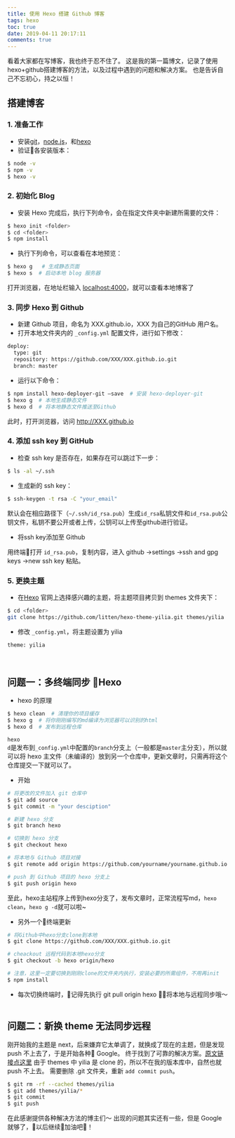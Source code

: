 ```yaml
---
title: 使用 Hexo 搭建 Github 博客
tags: hexo
toc: true
date: 2019-04-11 20:17:11
comments: true
---
```

看着大家都在写博客，我也终于忍不住了。
这是我的第一篇博文，记录了使用hexo+github搭建博客的方法，以及过程中遇到的问题和解决方案。
也是告诉自己不忘初心，持之以恒！

## 搭建博客

### 1. 准备工作

- 安装[git](https://git-scm.com/downloads)，[node.js](https://nodejs.org/zh-cn/download/)，和[hexo](https://hexo.io/zh-cn/docs/index.html)
- 验证各安装版本：
``` bash
$ node -v
$ npm -v
$ hexo -v
```

### 2. 初始化 Blog
<!--more-->
- 安装 Hexo 完成后，执行下列命令，会在指定文件夹中新建所需要的文件：
``` bash
$ hexo init <folder> 
$ cd <folder>
$ npm install
```

- 执行下列命令，可以查看在本地预览：
``` bash
$ hexo g   # 生成静态页面
$ hexo s  # 启动本地 blog 服务器
```
打开浏览器，在地址栏输入 <u>localhost:4000</u>，就可以查看本地博客了

### 3. 同步 Hexo 到 Github
- 新建 Github 项目，命名为 XXX.github.io，XXX 为自己的GitHub 用户名。
- 打开本地文件夹内的 <code>_config.yml</code> 配置文件，进行如下修改：
``` bash
deploy:
  type: git
  repository: https://github.com/XXX/XXX.github.io.git
  branch: master
```
- 运行以下命令：
``` bash
$ npm install hexo-deployer-git –save  # 安装 hexo-deployer-git
$ hexo g  # 本地生成静态文件
$ hexo d  # 将本地静态文件推送至Github
```
此时，打开浏览器，访问 http://XXX.github.io

### 4. 添加 ssh key 到 GitHub
- 检查 ssh key 是否存在，如果存在可以跳过下一步：
``` bash
$ ls -al ~/.ssh
```
- 生成新的 ssh key：
``` bash
$ ssh-keygen -t rsa -C "your_email"
```
默认会在相应路径下（<code>~/.ssh/id_rsa.pub</code>）生成<code>id_rsa</code>私钥文件和<code>id_rsa.pub</code>公钥文件，私钥不要公开或者上传，公钥可以上传至github进行验证。

- 将ssh key添加至 Github

用终端打开 <code>id_rsa.pub</code>，复制内容，进入 github ->settings ->ssh and gpg keys ->new ssh key 粘贴。

### 5. 更换主题
- 在[Hexo](https://hexo.io/themes/) 官网上选择感兴趣的主题，将主题项目拷贝到 themes 文件夹下：
``` bash
$ cd <folder>
git clone https://github.com/litten/hexo-theme-yilia.git themes/yilia
```

- 修改 <code>_config.yml</code>，将主题设置为 yilia
``` bash
theme: yilia
```

&nbsp;
## 问题一：多终端同步 Hexo
- hexo 的原理
``` bash
$ hexo clean  # 清理你的项目缓存
$ hexo g  # 将你刚刚编写的md编译为浏览器可以识别的html
$ hexo d  # 发布到远程仓库
```
<code>hexo d</code>是发布到<code>_config.yml</code>中配置的<code>branch</code>分支上（一般都是<code>master</code>主分支），所以就可以将 hexo 主文件（未编译的）放到另一个仓库中，更新文章时，只需再将这个仓库提交一下就可以了。

- 开始
``` bash
# 将更改的文件加入 git 仓库中
$ git add source 
$ git commit -m "your desciption"

# 新建 hexo 分支
$ git branch hexo

# 切换到 hexo 分支
$ git checkout hexo

# 将本地与 Github 项目对接
$ git remote add origin https://github.com/yourname/yourname.github.io.git

# push 到 Github 项目的 hexo 分支上
$ git push origin hexo
```
至此，hexo主站程序上传到hexo分支了，发布文章时，正常流程写md，<code>hexo clean</code>，<code>hexo g -d</code>就可以啦~

- 另外一个终端更新
``` bash
# 将Github中hexo分支clone到本地
$ git clone https://github.com/XXX/XXX.github.io.git

# cheackout 远程代码到本地hexo分支
$ git checkout -b hexo origin/hexo

# 注意，这里一定要切换到刚刚clone的文件夹内执行，安装必要的所需组件，不用再init
$ npm install

```

- 每次切换终端时，记得先执行 git pull origin hexo 将本地与远程同步哦～
&nbsp;
## 问题二：新换 theme 无法同步远程

刚开始我的主题是 next，后来嫌弃它太单调了，就换成了现在的主题，但是发现 push 不上去了，于是开始各种 Google。
终于找到了可靠的解决方案。[原文链接点这里](https://pangjunpeng.com/2018/03/22/%E6%80%BB%E7%BB%93%E4%B8%80%E4%B8%8B%E8%BF%99%E5%87%A0%E5%A4%A9%E6%90%AD%E5%8D%9A%E5%AE%A2%E9%81%87%E5%88%B0%E7%9A%84%E9%97%AE%E9%A2%98%EF%BC%9A%E5%A4%9A%E7%BB%88%E7%AB%AF%E6%9B%B4%E6%96%B0hexo%EF%BC%8Cthems%E4%B8%BB%E9%A2%98%E6%8F%90%E4%BA%A4%E4%B8%8D%E4%B8%8A%E5%8E%BB%E7%AD%89/)
由于 themes 中 yilia 是 clone 的，所以不在我的版本库中，自然也就 push 不上去。
需要删除 .git 文件夹，重新 <code>add commit push</code>。

``` bash
$ git rm -rf --cached themes/yilia
$ git add themes/yilia/*
$ git commit
$ git push
```

在此感谢提供各种解决方法的博主们～
出现的问题其实还有一些，但是 Google 就够了，以后继续加油吧！